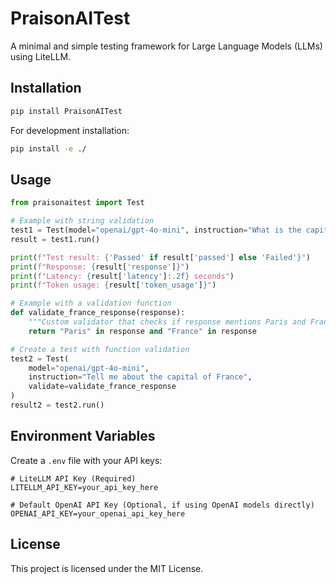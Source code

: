 # PraisonAITest

A minimal and simple testing framework for Large Language Models (LLMs) using LiteLLM.

## Installation

```bash
pip install PraisonAITest
```

For development installation:

```bash
pip install -e ./
```

## Usage

```python
from praisonaitest import Test

# Example with string validation
test1 = Test(model="openai/gpt-4o-mini", instruction="What is the capital of France?", validate="Paris")
result = test1.run()

print(f"Test result: {'Passed' if result['passed'] else 'Failed'}")
print(f"Response: {result['response']}")
print(f"Latency: {result['latency']:.2f} seconds")
print(f"Token usage: {result['token_usage']}")

# Example with a validation function
def validate_france_response(response):
    """Custom validator that checks if response mentions Paris and France"""
    return "Paris" in response and "France" in response

# Create a test with function validation
test2 = Test(
    model="openai/gpt-4o-mini", 
    instruction="Tell me about the capital of France", 
    validate=validate_france_response
)
result2 = test2.run()
```

## Environment Variables

Create a `.env` file with your API keys:

```
# LiteLLM API Key (Required)
LITELLM_API_KEY=your_api_key_here

# Default OpenAI API Key (Optional, if using OpenAI models directly)
OPENAI_API_KEY=your_openai_api_key_here
```

## License

This project is licensed under the MIT License.
